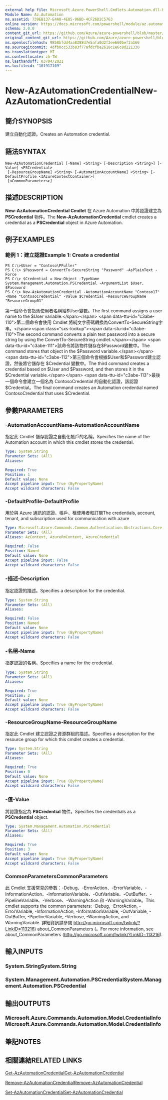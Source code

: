 ```yaml
---
external help file: Microsoft.Azure.PowerShell.Cmdlets.Automation.dll-Help.xml
Module Name: Az.Automation
ms.assetid: 739EB137-E4A8-4E85-96BD-4CF26D2C5763
online version: https://docs.microsoft.com/powershell/module/az.automation/new-azautomationcredential
schema: 2.0.0
content_git_url: https://github.com/Azure/azure-powershell/blob/master/src/Automation/Automation/help/New-AzAutomationCredential.md
original_content_git_url: https://github.com/Azure/azure-powershell/blob/master/src/Automation/Automation/help/New-AzAutomationCredential.md
ms.openlocfilehash: 9858bfdd4aa8388d7e5afa0d2f3ee660bef3a166
ms.sourcegitcommit: 4dfb0cc533b83f77afdcfbe2618c1e6c8d221330
ms.translationtype: MT
ms.contentlocale: zh-TW
ms.lasthandoff: 03/04/2021
ms.locfileid: "101917109"
---
```

# <span data-ttu-id="c3abe-101">New-AzAutomationCredential</span><span class="sxs-lookup"><span data-stu-id="c3abe-101">New-AzAutomationCredential</span></span>

## <span data-ttu-id="c3abe-102">簡介</span><span class="sxs-lookup"><span data-stu-id="c3abe-102">SYNOPSIS</span></span>
<span data-ttu-id="c3abe-103">建立自動化認證。</span><span class="sxs-lookup"><span data-stu-id="c3abe-103">Creates an Automation credential.</span></span>

## <span data-ttu-id="c3abe-104">語法</span><span class="sxs-lookup"><span data-stu-id="c3abe-104">SYNTAX</span></span>

```
New-AzAutomationCredential [-Name] <String> [-Description <String>] [-Value] <PSCredential>
 [-ResourceGroupName] <String> [-AutomationAccountName] <String> [-DefaultProfile <IAzureContextContainer>]
 [<CommonParameters>]
```

## <span data-ttu-id="c3abe-105">描述</span><span class="sxs-lookup"><span data-stu-id="c3abe-105">DESCRIPTION</span></span>
<span data-ttu-id="c3abe-106">**New-AzAutomationCredential Cmdlet** 在 Azure Automation 中將認證建立為 **PSCredential** 物件。</span><span class="sxs-lookup"><span data-stu-id="c3abe-106">The **New-AzAutomationCredential** cmdlet creates a credential as a **PSCredential** object in Azure Automation.</span></span>

## <span data-ttu-id="c3abe-107">例子</span><span class="sxs-lookup"><span data-stu-id="c3abe-107">EXAMPLES</span></span>

### <span data-ttu-id="c3abe-108">範例 1：建立認證</span><span class="sxs-lookup"><span data-stu-id="c3abe-108">Example 1: Create a credential</span></span>
```
PS C:\>$User = "Contoso\PFuller"
PS C:\> $Password = ConvertTo-SecureString "Password" -AsPlainText -Force
PS C:\> $Credential = New-Object -TypeName System.Management.Automation.PSCredential -ArgumentList $User, $Password
PS C:\> New-AzAutomationCredential -AutomationAccountName "Contoso17" -Name "ContosoCredential" -Value $Credential -ResourceGroupName "ResourceGroup01"
```

<span data-ttu-id="c3abe-109">第一個命令會指派使用者名稱給$User變數。</span><span class="sxs-lookup"><span data-stu-id="c3abe-109">The first command assigns a user name to the $User variable.</span></span>
<span data-ttu-id="c3abe-110">第二個命令會使用 Cmdlet 將純文字密碼轉換為ConvertTo-SecureString字串。</span><span class="sxs-lookup"><span data-stu-id="c3abe-110">The second command converts a plain text password into a secure string by using the ConvertTo-SecureString cmdlet.</span></span>
<span data-ttu-id="c3abe-111">該命令將該物件儲存在$Password變數中。</span><span class="sxs-lookup"><span data-stu-id="c3abe-111">The command stores that object in the $Password variable.</span></span>
<span data-ttu-id="c3abe-112">第三個命令會根據$User和$Password建立認證，然後將它儲存在 $Credential 變數中。</span><span class="sxs-lookup"><span data-stu-id="c3abe-112">The third command creates a credential based on $User and $Password, and then stores it in the $Credential variable.</span></span>
<span data-ttu-id="c3abe-113">最後一個命令會建立一個名為 ContosoCredential 的自動化認證，該認證$Credential。</span><span class="sxs-lookup"><span data-stu-id="c3abe-113">The final command creates an Automation credential named ContosoCredential that uses $Credential.</span></span>

## <span data-ttu-id="c3abe-114">參數</span><span class="sxs-lookup"><span data-stu-id="c3abe-114">PARAMETERS</span></span>

### <span data-ttu-id="c3abe-115">-AutomationAccountName</span><span class="sxs-lookup"><span data-stu-id="c3abe-115">-AutomationAccountName</span></span>
<span data-ttu-id="c3abe-116">指定此 Cmdlet 儲存認證之自動化帳戶的名稱。</span><span class="sxs-lookup"><span data-stu-id="c3abe-116">Specifies the name of the Automation account in which this cmdlet stores the credential.</span></span>

```yaml
Type: System.String
Parameter Sets: (All)
Aliases:

Required: True
Position: 1
Default value: None
Accept pipeline input: True (ByPropertyName)
Accept wildcard characters: False
```

### <span data-ttu-id="c3abe-117">-DefaultProfile</span><span class="sxs-lookup"><span data-stu-id="c3abe-117">-DefaultProfile</span></span>
<span data-ttu-id="c3abe-118">用於與 Azure 通訊的認證、帳戶、租使用者和訂閱</span><span class="sxs-lookup"><span data-stu-id="c3abe-118">The credentials, account, tenant, and subscription used for communication with azure</span></span>

```yaml
Type: Microsoft.Azure.Commands.Common.Authentication.Abstractions.Core.IAzureContextContainer
Parameter Sets: (All)
Aliases: AzContext, AzureRmContext, AzureCredential

Required: False
Position: Named
Default value: None
Accept pipeline input: False
Accept wildcard characters: False
```

### <span data-ttu-id="c3abe-119">-描述</span><span class="sxs-lookup"><span data-stu-id="c3abe-119">-Description</span></span>
<span data-ttu-id="c3abe-120">指定認證的描述。</span><span class="sxs-lookup"><span data-stu-id="c3abe-120">Specifies a description for the credential.</span></span>

```yaml
Type: System.String
Parameter Sets: (All)
Aliases:

Required: False
Position: Named
Default value: None
Accept pipeline input: True (ByPropertyName)
Accept wildcard characters: False
```

### <span data-ttu-id="c3abe-121">-名稱</span><span class="sxs-lookup"><span data-stu-id="c3abe-121">-Name</span></span>
<span data-ttu-id="c3abe-122">指定認證的名稱。</span><span class="sxs-lookup"><span data-stu-id="c3abe-122">Specifies a name for the credential.</span></span>

```yaml
Type: System.String
Parameter Sets: (All)
Aliases:

Required: True
Position: 2
Default value: None
Accept pipeline input: True (ByPropertyName)
Accept wildcard characters: False
```

### <span data-ttu-id="c3abe-123">-ResourceGroupName</span><span class="sxs-lookup"><span data-stu-id="c3abe-123">-ResourceGroupName</span></span>
<span data-ttu-id="c3abe-124">指定此 Cmdlet 建立認證之資源群組的描述。</span><span class="sxs-lookup"><span data-stu-id="c3abe-124">Specifies a description for the resource group for which this cmdlet creates a credential.</span></span>

```yaml
Type: System.String
Parameter Sets: (All)
Aliases:

Required: True
Position: 0
Default value: None
Accept pipeline input: True (ByPropertyName)
Accept wildcard characters: False
```

### <span data-ttu-id="c3abe-125">-值</span><span class="sxs-lookup"><span data-stu-id="c3abe-125">-Value</span></span>
<span data-ttu-id="c3abe-126">將認證指定為 **PSCredential** 物件。</span><span class="sxs-lookup"><span data-stu-id="c3abe-126">Specifies the credentials as a **PSCredential** object.</span></span>

```yaml
Type: System.Management.Automation.PSCredential
Parameter Sets: (All)
Aliases:

Required: True
Position: 3
Default value: None
Accept pipeline input: True (ByPropertyName)
Accept wildcard characters: False
```

### <span data-ttu-id="c3abe-127">CommonParameters</span><span class="sxs-lookup"><span data-stu-id="c3abe-127">CommonParameters</span></span>
<span data-ttu-id="c3abe-128">此 Cmdlet 支援常見的參數：-Debug、-ErrorAction、-ErrorVariable、-InformationAction、-InformationVariable、-OutVariable、-OutBuffer、-PipelineVariable、-Verbose、-WarningAction 和 -WarningVariable。</span><span class="sxs-lookup"><span data-stu-id="c3abe-128">This cmdlet supports the common parameters: -Debug, -ErrorAction, -ErrorVariable, -InformationAction, -InformationVariable, -OutVariable, -OutBuffer, -PipelineVariable, -Verbose, -WarningAction, and -WarningVariable.</span></span> <span data-ttu-id="c3abe-129">詳細資訊請參閱 http://go.microsoft.com/fwlink/?LinkID=113216) about_CommonParameters (。</span><span class="sxs-lookup"><span data-stu-id="c3abe-129">For more information, see about_CommonParameters (http://go.microsoft.com/fwlink/?LinkID=113216).</span></span>

## <span data-ttu-id="c3abe-130">輸入</span><span class="sxs-lookup"><span data-stu-id="c3abe-130">INPUTS</span></span>

### <span data-ttu-id="c3abe-131">System.String</span><span class="sxs-lookup"><span data-stu-id="c3abe-131">System.String</span></span>

### <span data-ttu-id="c3abe-132">System.Management.Automation.PSCredential</span><span class="sxs-lookup"><span data-stu-id="c3abe-132">System.Management.Automation.PSCredential</span></span>

## <span data-ttu-id="c3abe-133">輸出</span><span class="sxs-lookup"><span data-stu-id="c3abe-133">OUTPUTS</span></span>

### <span data-ttu-id="c3abe-134">Microsoft.Azure.Commands.Automation.Model.CredentialInfo</span><span class="sxs-lookup"><span data-stu-id="c3abe-134">Microsoft.Azure.Commands.Automation.Model.CredentialInfo</span></span>

## <span data-ttu-id="c3abe-135">筆記</span><span class="sxs-lookup"><span data-stu-id="c3abe-135">NOTES</span></span>

## <span data-ttu-id="c3abe-136">相關連結</span><span class="sxs-lookup"><span data-stu-id="c3abe-136">RELATED LINKS</span></span>

[<span data-ttu-id="c3abe-137">Get-AzAutomationCredential</span><span class="sxs-lookup"><span data-stu-id="c3abe-137">Get-AzAutomationCredential</span></span>](./Get-AzAutomationCredential.md)

[<span data-ttu-id="c3abe-138">Remove-AzAutomationCredential</span><span class="sxs-lookup"><span data-stu-id="c3abe-138">Remove-AzAutomationCredential</span></span>](./Remove-AzAutomationCredential.md)

[<span data-ttu-id="c3abe-139">Set-AzAutomationCredential</span><span class="sxs-lookup"><span data-stu-id="c3abe-139">Set-AzAutomationCredential</span></span>](./Set-AzAutomationCredential.md)


